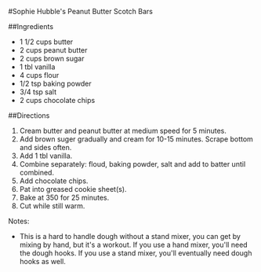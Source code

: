 #Sophie Hubble's Peanut Butter Scotch Bars

##Ingredients
* 1 1/2 cups butter
* 2 cups peanut butter
* 2 cups brown sugar
* 1 tbl vanilla
* 4 cups flour
* 1/2 tsp baking powder
* 3/4 tsp salt
* 2 cups chocolate chips


##Directions
1. Cream butter and peanut butter at medium speed for 5 minutes.
2. Add brown suger gradually and cream for 10-15 minutes. Scrape bottom and sides often.
3. Add 1 tbl vanilla.
4. Combine separately: floud, baking powder, salt and add to batter until combined.
5. Add chocolate chips.
6. Pat into greased cookie sheet(s).
7. Bake at 350 for 25 minutes.
8. Cut while still warm.

Notes:
* This is a hard to handle dough without a stand mixer, you can get by mixing by hand, but it's a workout. If you use a hand mixer, you'll need the dough hooks. If you use a stand mixer, you'll eventually need dough hooks as well.
